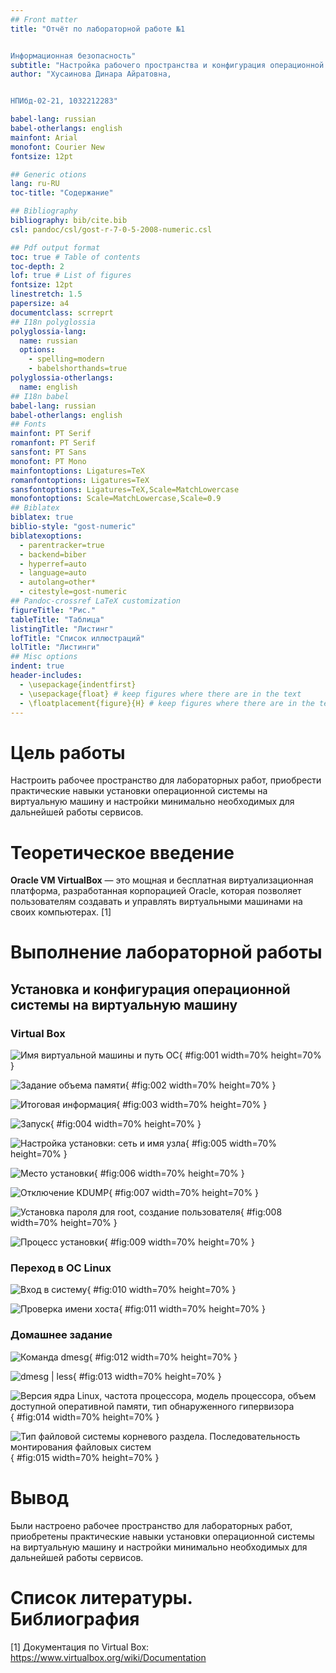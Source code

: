 ```yaml
---
## Front matter
title: "Отчёт по лабораторной работе №1


Информационная безопасность"
subtitle: "Настройка рабочего пространства и конфигурация операционной системы на виртуальную машину."
author: "Хусаинова Динара Айратовна, 


НПИбд-02-21, 1032212283"

babel-lang: russian 
babel-otherlangs: english 
mainfont: Arial 
monofont: Courier New 
fontsize: 12pt

## Generic otions
lang: ru-RU
toc-title: "Содержание"

## Bibliography
bibliography: bib/cite.bib
csl: pandoc/csl/gost-r-7-0-5-2008-numeric.csl

## Pdf output format
toc: true # Table of contents
toc-depth: 2
lof: true # List of figures
fontsize: 12pt
linestretch: 1.5
papersize: a4
documentclass: scrreprt
## I18n polyglossia
polyglossia-lang:
  name: russian
  options:
	- spelling=modern
	- babelshorthands=true
polyglossia-otherlangs:
  name: english
## I18n babel
babel-lang: russian
babel-otherlangs: english
## Fonts
mainfont: PT Serif
romanfont: PT Serif
sansfont: PT Sans
monofont: PT Mono
mainfontoptions: Ligatures=TeX
romanfontoptions: Ligatures=TeX
sansfontoptions: Ligatures=TeX,Scale=MatchLowercase
monofontoptions: Scale=MatchLowercase,Scale=0.9
## Biblatex
biblatex: true
biblio-style: "gost-numeric"
biblatexoptions:
  - parentracker=true
  - backend=biber
  - hyperref=auto
  - language=auto
  - autolang=other*
  - citestyle=gost-numeric
## Pandoc-crossref LaTeX customization
figureTitle: "Рис."
tableTitle: "Таблица"
listingTitle: "Листинг"
lofTitle: "Список иллюстраций"
lolTitle: "Листинги"
## Misc options
indent: true
header-includes:
  - \usepackage{indentfirst}
  - \usepackage{float} # keep figures where there are in the text
  - \floatplacement{figure}{H} # keep figures where there are in the text
---
```


# Цель работы

Настроить рабочее пространство для лабораторных работ, приобрести практические навыки установки операционной системы на виртуальную машину и настройки минимально необходимых для дальнейшей работы сервисов.

# Теоретическое введение

**Oracle VM VirtualBox** — это мощная и бесплатная виртуализационная платформа, разработанная корпорацией Oracle, которая позволяет пользователям создавать и управлять виртуальными машинами на своих компьютерах. [1]

# Выполнение лабораторной работы

## Установка и конфигурация операционной системы на виртуальную машину

### Virtual Box

![ Имя виртуальной машины и путь ОС](image/1.png){ #fig:001 width=70% height=70% }

![Задание объема памяти](image/2.png){ #fig:002 width=70% height=70% }

![Итоговая информация](image/3.png){ #fig:003 width=70% height=70% }

![Запуск](image/4.png){ #fig:004 width=70% height=70% }

![Настройка установки: сеть и имя узла](image/5.png){ #fig:005 width=70% height=70% }

![Место установки](image/6.png){ #fig:006 width=70% height=70% }

![Отключение KDUMP](image/7.png){ #fig:007 width=70% height=70% }

![Установка пароля для root, создание пользователя](image/8.png){ #fig:008 width=70% height=70% }

![Процесс установки](image/9.png){ #fig:009 width=70% height=70% }


### Переход в ОС Linux

![Вход в систему](image/10.png){ #fig:010 width=70% height=70% }

![ Проверка имени хоста](image/11.png){ #fig:011 width=70% height=70% }

### Домашнее задание

![Команда dmesg](image/12.png){ #fig:012 width=70% height=70% }

![dmesg | less](image/13.png){ #fig:013 width=70% height=70% }

![Версия ядра Linux, частота процессора, модель процессора, объем доступной оперативной памяти, тип обнаруженного гипервизора](image/14.png){ #fig:014 width=70% height=70% }

![Тип файловой системы корневого раздела. Последовательность монтирования файловых систем](image/15.png){ #fig:015 width=70% height=70% }

# Вывод

Были настроено рабочее пространство для лабораторных работ, приобретены практические навыки
установки операционной системы на виртуальную машину и настройки минимально необходимых для дальнейшей работы сервисов.

# Список литературы. Библиография

[1] Документация по Virtual Box: https://www.virtualbox.org/wiki/Documentation
